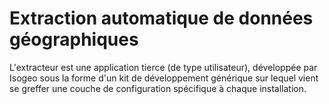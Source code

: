# Extraction automatique de données géographiques



L'extracteur est une application tierce \(de type utilisateur\), développée par Isogeo sous la forme d'un kit de développement générique sur lequel vient se greffer une couche de configuration spécifique à chaque installation.





